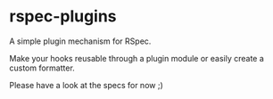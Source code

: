 rspec-plugins
=============

A simple plugin mechanism for RSpec.

Make your hooks reusable through a plugin module or easily create a custom formatter.

Please have a look at the specs for now ;)
